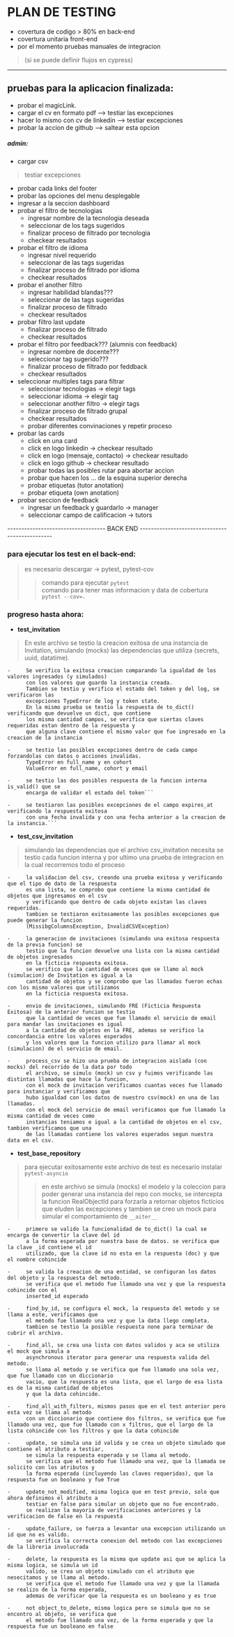 # PLAN DE TESTING
* covertura de codigo > 80% en back-end
* covertura unitaria front-end
* por el momento pruebas manuales de integracion 
>(si se puede definir flujos en cypress)

---
## pruebas para la aplicacion finalizada:
- probar el magicLink.
- cargar el cv en formato pdf --> testiar las excepciones
- hacer lo mismo con cv de linkedin --> testiar excepciones
- probar la accion de github --> saltear esta opcion

##### admin:
- cargar csv 
> testiar excepciones 
- probar cada links del footer
- probar las opciones del menu desplegable
- ingresar a la seccion dashboard
- probar el filtro de tecnologias
    - ingresar nombre de la tecnologia deseada
    - seleccionar de los tags sugeridos
    - finalizar proceso de filtrado por tecnologia
    - checkear resultados
- probar el filtro de idioma
    - ingresar nivel requerido
    - seleccionar de las tags sugeridas
    - finalizar proceso de filtrado por idioma
    - checkear resultados
- probar el another filtro
    - ingresar habilidad blandas???
    - seleccionar de las tags sugeridas
    - finalizar proceso de filtrado
    - checkear resultados
- probar filtro last update
    - finalizar proceso de filtrado
    - checkear resultados
- probar el filtro por feedback??? (alumnis con feedback)   
    - ingresar nombre de docente???
    - seleccionar tag sugerido???
    - finalizar proceso de filtrado por feddback
    - checkear resultados
- seleccionar multiples tags para filtrar
    - seleccionar tecnologias -> elegir tags
    - seleccionar idioma -> elegir tag
    - seleccionar another filtro -> elegir tags
    - finalizar proceso de filtrado grupal
    - checkear resultados
    - probar diferentes convinaciones y repetir proceso
- probar las cards
    - click en una card
    - click en logo linkedin -> checkear resultado
    - click en logo (mensaje, contacto) -> checkear resultado
    - click en logo github -> checkear resultado
    - probar todas las posibles rutar para abortar accion
    - probar que hacen los ... de la esquina superior derecha
    - probar etiquetas (tutor anotation)
    - probar etiqueta (own anotation)
- probar seccion de feedback
    - ingresar un feedback y guardarlo -> manager
    - seleccionar campo de calificacion -> tutors


----------------------------------- BACK END -----------------------------------------------
### para ejecutar los test en el back-end:
> es necesario descargar -> pytest, pytest-cov
>>comando para ejecutar `pytest`\
comando para tener mas informacion y data de cobertura `pytest --cov=.`

### progreso hasta ahora:
- **test_invitation**
>En este archivo se testio la creacion exitosa de una instancia de Invitation, simulando (mocks) las dependencias que utiliza (secrets, uuid, datatime).

    -     Se verifico la exitosa creacion comparando la igualdad de los valores ingresados (y simulados)
          con los valores que guardo la instancia creada.
          Tambien se testio y verifico el estado del token y del log, se verificaron las
          excepciones TypeError de log y token state.
          En la mismo prueba se testio la respuesta de to_dict() verificando que devuelve un dict, que contiene
          los misma cantidad campos, se verifica que siertas claves requeridas estan dentro de la respuesta y
          que alguna clave contiene el mismo valor que fue ingresado en la creacion de la instancia

    -     se testio las posibles excepciones dentro de cada campo forzandolas con datos o acciones invalidas.
          TypeError en full_name y en cohort
          ValueError en full_name, cohort y email

    -     se testio las dos posibles respuesta de la funcion interna is_valid() que se
          encarga de validar el estado del token```

    -     se testiaron las posibles excepciones de el campo expires_at verificando la respuesta exitosa
          con una fecha invalida y con una fecha anterior a la creacion de la instancia.```

- **test_csv_invitation**
>simulando las dependencias que el archivo csv_invitation necesita se testio cada funcion interna y por ultimo una prueba de integracion en la cual recorremos todo el proceso

    -     la validacion del csv, creando una prueba exitosa y verificando que el tipo de dato de la respuesta
          es una lista, se comprobo que contiene la misma cantidad de objetos que ingresamos en el csv
          y verificando que dentro de cada objeto existan las claves requeridas.
          tambien se testiaron exitosamente las posibles excepciones que puede generar la funcion 
          (MissibgColumnsException, InvalidCSVException)

    -     la generacion de invitaciones (simulando una exitosa respuesta de la previa funcion) se 
          testio que la funcion devuelve una lista con la misma cantidad de objetos ingresados 
          en la ficticia respuesta exitosa.
          se verifico que la cantidad de veces que se llamo al mock (simulacion) de Invitation es igual a la
          cantidad de objetos y se comprobo que las llamadas fueron echas con los mismo valores que utilizamos
          en la ficticia respuesta exitosa.

    -     envio de invitaciones, simulando FRE (Ficticia Respuesta Exitosa) de la anterior funcion se testio
          que la cantidad de veces que fue llamado el servicio de email para mandar las invitaciones es igual
          a la cantidad de objetos en la FRE, ademas se verifico la concordancia entre los valores esperados
          y los valores que la funcion utilizo para llamar al mock (simulacion) de el servicio de email.

    -     process_csv se hizo una prueba de integracion aislada (con mocks) del recorrido de la data por todo
          el archivo, se simulo (mock) un csv y fuimos verificando las distintas llamadas que hace la funcion,
          con el mock de invitacion verificamos cuantas veces fue llamado para instanciar y verificamos que
          hubo igualdad con los datos de nuestro csv(mock) en una de las llamadas.
          con el mock del servicio de email verificamos que fue llamado la misma cantidad de veces como
          instancias teniamos e igual a la cantidad de objetos en el csv, tambien verificamos que una
          de las llamadas contiene los valores esperados segun nuestra data en el csv.

- **test_base_repository**
>para ejecutar exitosamente este archivo de test es necesario instalar `pytest-asyncio`
>>en este archivo se simula (mocks) el modelo y la coleccion para poder generar una instancia del repo con mocks, se intercepta la funcion RealObjectId para forzarla a retornar objetos ficticios que eluden las excepciones y tambien se creo un mock para simular el comportamiento de `__aiter__`

    -     primero se valido la funcionalidad de to_dict() la cual se encarga de convertir la clave del id
          a la forma esperada por nuestra base de datos. se verifica que la clave _id contiene el id 
          utilizado, que la clave id no esta en la respuesta (doc) y que el nombre cohincide

    -     se valida la creacion de una entidad, se configuran los datos del objeto y la respuesta del metodo.
          se verifica que el metodo fue llamado una vez y que la respuesta cohincide con el 
          inserted_id esperado

    -     find_by_id, se configura el mock, la respuesta del metodo y se llama a este, verificamos que
          el metodo fue llamado una vez y que la data llego completa.
          tambien se testio la posible respuesta none para terminar de cubrir el archivo.

    -     find_all, se crea una lista con datos validos y aca se utiliza el mock que simula a
          asynchronous iterator para generar una respuesta valida del metodo.
          se llama al metodo y se verifica que fue llamado una sola vez, que fue llamado con un diccionario 
          vacio, que la respuesta es una lista, que el largo de esa lista es de la misma cantidad de objetos
          y que la data cohincide.

    -     find_all_with_filters, mismos pasos que en el test anterior pero esta vez se llama al metodo
          con un diccionario que contiene dos filtros, se verifica que fue llamado una vez, que fue llamado con x filtros, que el largo de la lista cohincide con los filtros y que la data cohincide

    -     update, se simula una id valida y se crea un objeto simulado que contiene el atributo a testiar,
          se simula la respuesta esperada y se llama al metodo.
          se verifica que el metodo fue llamado una vez, que la llamada se solicito con los atributos y
          la forma esperada (incluyendo las claves requeridas), que la respuesta fue un booleano y fue True

    -     update_not_modified, misma logica que en test previo, solo que ahora definimos el atributo a      
          testiar en false para simular un objeto que no fue encontrado.
          se realizan la mayoria de verificaciones anteriores y la verificacion de false en la respuesta

    -     update_failure, se fuerza a levantar una excepcion utilizando un id que no es valido.
          se verifica la correcta conexion del metodo con las excepciones de la libreria involucrada

    -     delete, la respuesta es la misma que update asi que se aplica la misma logica, se simula un id
          valido, se crea un objeto simulado con el atributo que nesecitamos y se llama al metodo.
          se verifica que el metodo fue llamado una vez y que la llamada se realizo de la forma esperada,
          ademas de verificar que la respuesta es un booleano y es true

    -     not object_to_delete, misma logica pero se simula que no se encontro al objeto, se verifica que
          el metodo fue llamado una vez, de la forma esperada y que la respuesta fue un booleano en false

